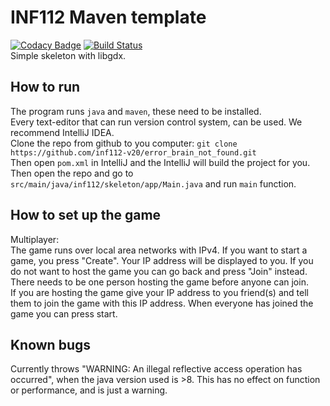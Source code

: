 # INF112 Maven template 

[![Codacy Badge](https://api.codacy.com/project/badge/Grade/2681b622f0f64c85b70112115c4eae89)](https://app.codacy.com/gh/inf112-v20/error_brain_not_found?utm_source=github.com&utm_medium=referral&utm_content=inf112-v20/error_brain_not_found&utm_campaign=Badge_Grade_Settings)
[![Build Status](https://travis-ci.com/inf112-v20/error_brain_not_found.svg?branch=develop)](https://travis-ci.com/inf112-v20/error_brain_not_found)  
Simple skeleton with libgdx. 

## How to run
The program runs `java` and `maven`, these need to be installed.  
Every text-editor that can run version control system, can be used. We recommend IntelliJ IDEA.  
Clone the repo from github to you computer: `git clone https://github.com/inf112-v20/error_brain_not_found.git`  
Then open `pom.xml` in IntelliJ and the IntelliJ will build the project for you.  
Then open the repo and go to `src/main/java/inf112/skeleton/app/Main.java` and run `main` function.

## How to set up the game  
Multiplayer:  
The game runs over local area networks with IPv4. If you want to start a game, you press "Create". Your IP address will be displayed 
 to you. If you do not want to host the game you can go back and press "Join" instead. There needs to be one person 
 hosting the game before anyone can join.  
 If you are hosting the game give your IP address to you friend(s) and tell them to 
 join the game with this IP address. When everyone has joined the game you can press start.


## Known bugs
Currently throws "WARNING: An illegal reflective access operation has occurred", 
when the java version used is >8. This has no effect on function or performance, and is just a warning.
